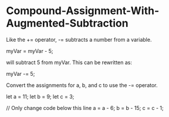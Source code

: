 # Compound-Assignment-With-Augmented-Subtraction

Like the += operator, -= subtracts a number from a variable.

myVar = myVar - 5;

will subtract 5 from myVar. This can be rewritten as:

myVar -= 5;

Convert the assignments for a, b, and c to use the -= operator.

let a = 11;
let b = 9;
let c = 3;

// Only change code below this line
a = a - 6;
b = b - 15;
c = c - 1;
